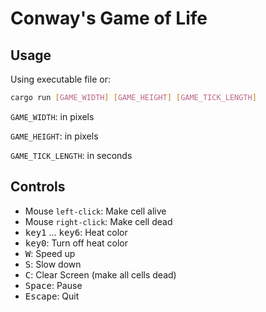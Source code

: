 # Conway's Game of Life

## Usage

Using executable file or:

```bash
cargo run [GAME_WIDTH] [GAME_HEIGHT] [GAME_TICK_LENGTH]
```

`GAME_WIDTH`: in pixels

`GAME_HEIGHT`: in pixels

`GAME_TICK_LENGTH`: in seconds


## Controls 

- Mouse `left-click`: Make cell alive
- Mouse `right-click`: Make cell dead
- <kbd>key1</kbd> ... <kbd>key6</kbd>: Heat color
- <kbd>key0</kbd>: Turn off heat color
- <kbd>W</kbd>: Speed up 
- <kbd>S</kbd>: Slow down
- <kbd>C</kbd>: Clear Screen (make all cells dead)
- <kbd>Space</kbd>: Pause 
- <kbd>Escape</kbd>: Quit 
